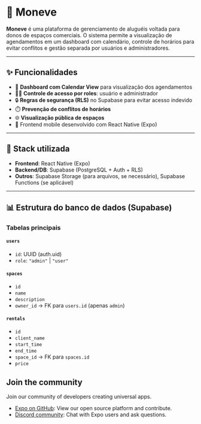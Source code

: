 # 📆 Moneve

**Moneve** é uma plataforma de gerenciamento de aluguéis voltada para donos de espaços comerciais. O sistema permite a visualização de agendamentos em um dashboard com calendário, controle de horários para evitar conflitos e gestão separada por usuários e administradores.

---

## ✨ Funcionalidades

- 📅 **Dashboard com Calendar View** para visualização dos agendamentos
- 🧑‍💼 **Controle de acesso por roles**: usuário e administrador
- 🔒 **Regras de segurança (RLS)** no Supabase para evitar acesso indevido
- ⏱️ **Prevenção de conflitos de horários**
- 🌐 **Visualização pública de espaços**
- 📱 Frontend mobile desenvolvido com React Native (Expo)

---

## 🧱 Stack utilizada

- **Frontend**: React Native (Expo)
- **Backend/DB**: Supabase (PostgreSQL + Auth + RLS)
- **Outros**: Supabase Storage (para arquivos, se necessário), Supabase Functions (se aplicável)

---

## 📊 Estrutura do banco de dados (Supabase)

### Tabelas principais

#### `users`
- `id`: UUID (auth.uid)
- `role`: `"admin"` | `"user"`

#### `spaces`
- `id`
- `name`
- `description`
- `owner_id` → FK para `users.id` (apenas `admin`)

#### `rentals`
- `id`
- `client_name`
- `start_time`
- `end_time`
- `space_id` → FK para `spaces.id`
- `price`



## Join the community

Join our community of developers creating universal apps.

- [Expo on GitHub](https://github.com/expo/expo): View our open source platform and contribute.
- [Discord community](https://chat.expo.dev): Chat with Expo users and ask questions.
